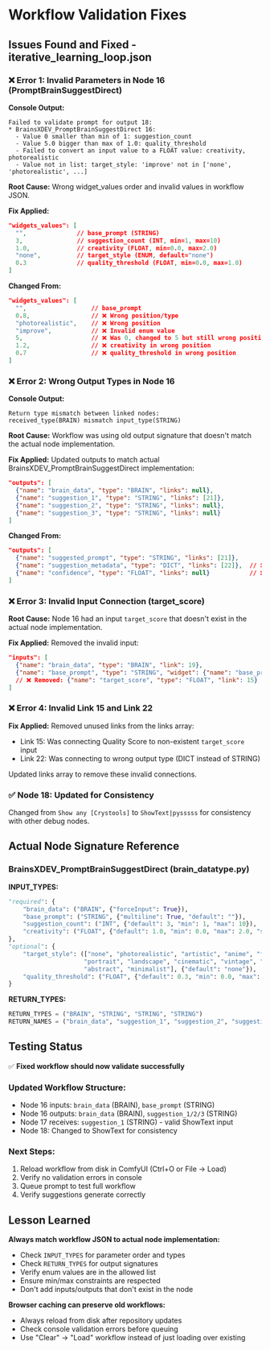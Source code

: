 # Workflow Validation Fixes

## Issues Found and Fixed - iterative_learning_loop.json

### ❌ Error 1: Invalid Parameters in Node 16 (PromptBrainSuggestDirect)
**Console Output:**
```
Failed to validate prompt for output 18:
* BrainsXDEV_PromptBrainSuggestDirect 16:
  - Value 0 smaller than min of 1: suggestion_count
  - Value 5.0 bigger than max of 1.0: quality_threshold
  - Failed to convert an input value to a FLOAT value: creativity, photorealistic
  - Value not in list: target_style: 'improve' not in ['none', 'photorealistic', ...]
```

**Root Cause:**
Wrong widget_values order and invalid values in workflow JSON.

**Fix Applied:**
```json
"widgets_values": [
  "",              // base_prompt (STRING)
  3,               // suggestion_count (INT, min=1, max=10)
  1.0,             // creativity (FLOAT, min=0.0, max=2.0)
  "none",          // target_style (ENUM, default="none")
  0.3              // quality_threshold (FLOAT, min=0.0, max=1.0)
]
```

**Changed From:**
```json
"widgets_values": [
  "",                  // base_prompt
  0.8,                 // ❌ Wrong position/type
  "photorealistic",    // ❌ Wrong position
  "improve",           // ❌ Invalid enum value
  5,                   // ❌ Was 0, changed to 5 but still wrong position
  1.2,                 // ❌ creativity in wrong position
  0.7                  // ❌ quality_threshold in wrong position
]
```

### ❌ Error 2: Wrong Output Types in Node 16
**Console Output:**
```
Return type mismatch between linked nodes: 
received_type(BRAIN) mismatch input_type(STRING)
```

**Root Cause:**
Workflow was using old output signature that doesn't match the actual node implementation.

**Fix Applied:**
Updated outputs to match actual BrainsXDEV_PromptBrainSuggestDirect implementation:
```json
"outputs": [
  {"name": "brain_data", "type": "BRAIN", "links": null},
  {"name": "suggestion_1", "type": "STRING", "links": [21]},
  {"name": "suggestion_2", "type": "STRING", "links": null},
  {"name": "suggestion_3", "type": "STRING", "links": null}
]
```

**Changed From:**
```json
"outputs": [
  {"name": "suggested_prompt", "type": "STRING", "links": [21]},
  {"name": "suggestion_metadata", "type": "DICT", "links": [22]},  // ❌ Wrong type
  {"name": "confidence", "type": "FLOAT", "links": null}           // ❌ Wrong type
]
```

### ❌ Error 3: Invalid Input Connection (target_score)
**Root Cause:**
Node 16 had an input `target_score` that doesn't exist in the actual node implementation.

**Fix Applied:**
Removed the invalid input:
```json
"inputs": [
  {"name": "brain_data", "type": "BRAIN", "link": 19},
  {"name": "base_prompt", "type": "STRING", "widget": {"name": "base_prompt"}, "link": 13}
  // ❌ Removed: {"name": "target_score", "type": "FLOAT", "link": 15}
]
```

### ❌ Error 4: Invalid Link 15 and Link 22
**Fix Applied:**
Removed unused links from the links array:
- Link 15: Was connecting Quality Score to non-existent `target_score` input
- Link 22: Was connecting to wrong output type (DICT instead of STRING)

Updated links array to remove these invalid connections.

### ✅ Node 18: Updated for Consistency
Changed from `Show any [Crystools]` to `ShowText|pysssss` for consistency with other debug nodes.

## Actual Node Signature Reference

### BrainsXDEV_PromptBrainSuggestDirect (brain_datatype.py)

**INPUT_TYPES:**
```python
"required": {
    "brain_data": ("BRAIN", {"forceInput": True}),
    "base_prompt": ("STRING", {"multiline": True, "default": ""}),
    "suggestion_count": ("INT", {"default": 3, "min": 1, "max": 10}),
    "creativity": ("FLOAT", {"default": 1.0, "min": 0.0, "max": 2.0, "step": 0.1})
},
"optional": {
    "target_style": (["none", "photorealistic", "artistic", "anime", "fantasy", 
                     "portrait", "landscape", "cinematic", "vintage", "modern", 
                     "abstract", "minimalist"], {"default": "none"}),
    "quality_threshold": ("FLOAT", {"default": 0.3, "min": 0.0, "max": 1.0, "step": 0.1})
}
```

**RETURN_TYPES:**
```python
RETURN_TYPES = ("BRAIN", "STRING", "STRING", "STRING")
RETURN_NAMES = ("brain_data", "suggestion_1", "suggestion_2", "suggestion_3")
```

## Testing Status

✅ **Fixed workflow should now validate successfully**

### Updated Workflow Structure:
- Node 16 inputs: `brain_data` (BRAIN), `base_prompt` (STRING)
- Node 16 outputs: `brain_data` (BRAIN), `suggestion_1/2/3` (STRING)
- Node 17 receives: `suggestion_1` (STRING) - valid ShowText input
- Node 18: Changed to ShowText for consistency

### Next Steps:
1. Reload workflow from disk in ComfyUI (Ctrl+O or File → Load)
2. Verify no validation errors in console
3. Queue prompt to test full workflow
4. Verify suggestions generate correctly

## Lesson Learned

**Always match workflow JSON to actual node implementation:**
- Check `INPUT_TYPES` for parameter order and types
- Check `RETURN_TYPES` for output signatures
- Verify enum values are in the allowed list
- Ensure min/max constraints are respected
- Don't add inputs/outputs that don't exist in the node

**Browser caching can preserve old workflows:**
- Always reload from disk after repository updates
- Check console validation errors before queuing
- Use "Clear" → "Load" workflow instead of just loading over existing
